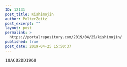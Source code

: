 ```yaml
---
ID: 12131
post_title: Kishimojin
author: PolterZeitz
post_excerpt: ""
layout: post
permalink: >
  https://portalrepository.com/2019/04/25/kishimojin/
published: true
post_date: 2019-04-25 15:50:37
---
```

<pre>10AC02DD1968</pre>